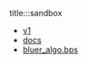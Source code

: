 title:::sandbox

- [v1](./v1)
- [docs](https://github.com/kamangir/bluer-algo/tree/main/bluer_algo/docs/bps)
- [bluer_algo.bps](https://github.com/kamangir/bluer-algo/tree/main/bluer_algo/bps)
